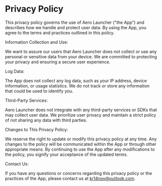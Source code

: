 # Privacy Policy

This privacy policy governs the use of Aero Launcher ("the App") and describes how we handle and protect user data. By using the App, you agree to the terms and practices outlined in this policy.

Information Collection and Use:

We want to assure our users that Aero Launcher does not collect or use any personal or sensitive data from your device. We are committed to protecting your privacy and ensuring a secure user experience.

Log Data:

The App does not collect any log data, such as your IP address, device information, or usage statistics. We do not track or store any information that could be used to identify you.

Third-Party Services:

Aero Launcher does not integrate with any third-party services or SDKs that may collect user data. We prioritize user privacy and maintain a strict policy of not sharing any data with third parties.

Changes to This Privacy Policy:

We reserve the right to update or modify this privacy policy at any time. Any changes to the policy will be communicated within the App or through other appropriate means. By continuing to use the App after any modifications to the policy, you signify your acceptance of the updated terms.

Contact Us:

If you have any questions or concerns regarding this privacy policy or the practices of the App, please contact us at kr14nov@outlook.com.
